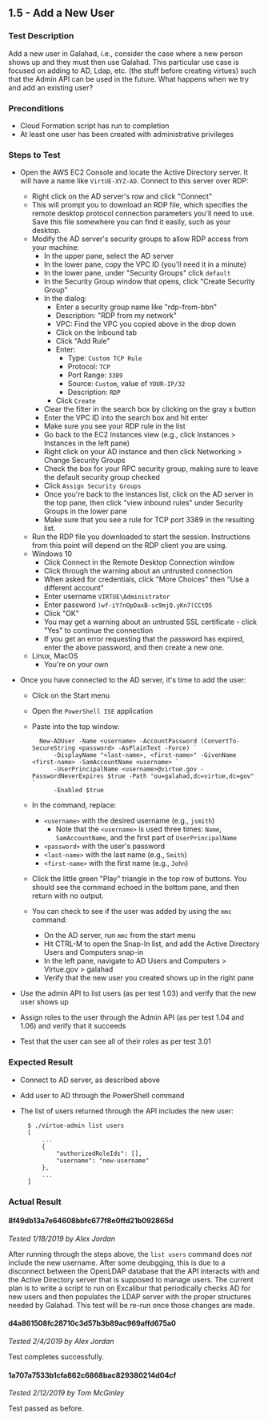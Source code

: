 ## 1.5 - Add a New User

### Test Description

Add a new user in Galahad, i.e., consider the case where a new person shows up and they must then use Galahad. This particular use case is focused on adding to AD, Ldap, etc. (the stuff before creating virtues) such that the Admin API can be used in the future. What happens when we try and add an existing user?

### Preconditions

- Cloud Formation script has run to completion
- At least one user has been created with administrative privileges

### Steps to Test

- Open the AWS EC2 Console and locate the Active Directory server. It will have a name like `VirtUE-XYZ-AD`. Connect to this server over RDP:
    - Right click on the AD server's row and click "Connect"
    - This will prompt you to download an RDP file, which specifies the remote desktop protocol connection parameters you'll need to use. Save this file somewhere you can find it easily, such as your desktop.
    - Modify the AD server's security groups to allow RDP access from your machine:
        - In the upper pane, select the AD server
        - In the lower pane, copy the VPC ID (you'll need it in a minute)
        - In the lower pane, under "Security Groups" click `default`
        - In the Security Group window that opens, click "Create Security Group"
        - In the dialog: 
            - Enter a security group name like "rdp-from-bbn"
            - Description: "RDP from my network"
            - VPC: Find the VPC you copied above in the drop down
            - Click on the Inbound tab
            - Click "Add Rule"
            - Enter:
                - Type: `Custom TCP Rule`
                - Protocol: `TCP`
                - Port Range: `3389`
                - Source: `Custom`, value of `YOUR-IP/32`
                - Description: `RDP`
            - Click `Create`
        - Clear the filter in the search box by clicking on the gray x button
        - Enter the VPC ID into the search box and hit enter
        - Make sure you see your RDP rule in the list
        - Go back to the EC2 Instances view (e.g., click Instances > Instances in the left pane)
        - Right click on your AD instance and then click Networking > Change Security Groups
        - Check the box for your RPC security group, making sure to leave the default security group checked
        - Click `Assign Security Groups`
        - Once you're back to the instances list, click on the AD server in the top pane, then click "view inbound rules" under Security Groups in the lower pane
        - Make sure that you see a rule for TCP port 3389 in the resulting list.
    - Run the RDP file you downloaded to start the session. Instructions from this point will depend on the RDP client you are using.
    - Windows 10
        - Click Connect in the Remote Desktop Connection window
        - Click through the warning about an untrusted connection
        - When asked for credentials, click "More Choices" then "Use a different account"
        - Enter username `VIRTUE\Administrator`
        - Enter password `)wf-iY?nOpDaxB-sc9mjQ.yKn7(CCtD5`
        - Click "OK"
        - You may get a warning about an untrusted SSL certificate - click "Yes" to continue the connection
        - If you get an error requesting that the password has expired, enter the above password, and then create a new one.
    - Linux, MacOS
        - You're on your own

- Once you have connected to the AD server, it's time to add the user:
    - Click on the Start menu
    - Open the `PowerShell ISE` application
    - Paste into the top window:

            New-ADUser -Name <username> -AccountPassword (ConvertTo-SecureString <password> -AsPlainText -Force) `
                -DisplayName "<last-name>, <first-name>" -GivenName <first-name> -SamAccountName <username> `
                -UserPrincipalName <username>@virtue.gov -PasswordNeverExpires $true -Path "ou=galahad,dc=virtue,dc=gov" `
                -Enabled $true

    - In the command, replace:
        - `<username>` with the desired username (e.g., `jsmith`)
            - Note that the `<username>` is used three times: `Name`, `SamAccountName`, and the first part of `UserPrincipalName`
        - `<password>` with the user's password
        - `<last-name>` with the last name (e.g., `Smith`)
        - `<first-name>` with the first name (e.g., `John`)
    - Click the little green "Play" triangle in the top row of buttons. You should see the command echoed in the bottom pane, and then return with no output.
    - You can check to see if the user was added by using the `mmc` command:
        - On the AD server, run `mmc` from the start menu
        - Hit CTRL-M to open the Snap-In list, and add the Active Directory Users and Computers snap-in
        - In the left pane, navigate to AD Users and Computers > Virtue.gov > galahad
        - Verify that the new user you created shows up in the right pane

- Use the admin API to list users (as per test 1.03) and verify that the new user shows up
- Assign roles to the user through the Admin API (as per test 1.04 and 1.06) and verify that it succeeds
- Test that the user can see all of their roles as per test 3.01

### Expected Result

- Connect to AD server, as described above
- Add user to AD through the PowerShell command
- The list of users returned through the API includes the new user:

        $ ./virtue-admin list users
        [
            ...
            {
                "authorizedRoleIds": [],
                "username": "new-username"
            },
            ...
        ]

### Actual Result

#### 8f49db13a7e64608bbfc677f8e0ffd21b092865d

*Tested 1/18/2019 by Alex Jordan*

After running through the steps above, the `list users` command does *not* include the new username. After some deubgging, this is due to a disconnect between the OpenLDAP database that the API interacts with and the Active Directory server that is supposed to manage users. The current plan is to write a script to run on Excalibur that periodically checks AD for new users and then populates the LDAP server with the proper structures needed by Galahad. This test will be re-run once those changes are made.

#### d4a861508fc28710c3d57b3b89ac969affd675a0

*Tested 2/4/2019 by Alex Jordan*

Test completes successfully.

#### 1a707a7533b1cfa862c6868bac829380214d04cf

*Tested 2/12/2019 by Tom McGinley*

Test passed as before.
